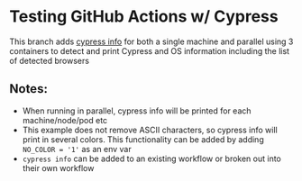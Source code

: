 # Testing GitHub Actions w/ Cypress

This branch adds [cypress info](https://docs.cypress.io/guides/references/troubleshooting#Print-DEBUG-logs) for both a single machine and parallel using 3 containers to detect and print Cypress and OS information including the list of detected browsers

## Notes:
- When running in parallel, cypress info will be printed for each machine/node/pod etc
- This example does not remove ASCII characters, so cypress info will print in several colors. This functionality can be added by adding `NO_COLOR = '1'` as an env var
- `cypress info` can be added to an existing workflow or broken out into their own workflow